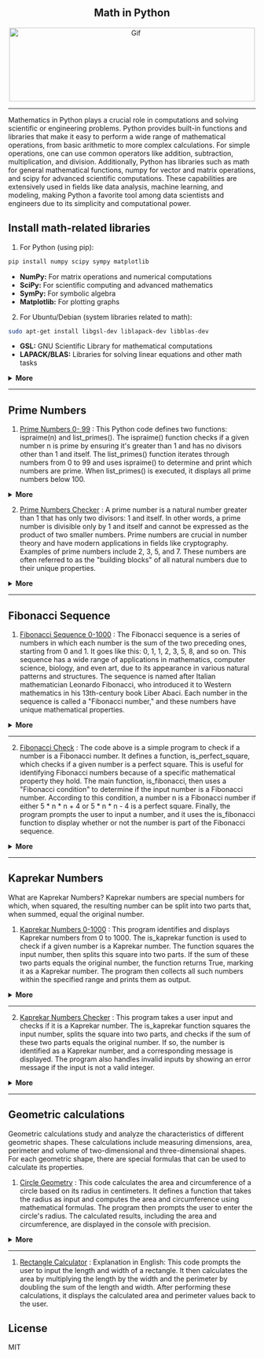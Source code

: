 <div align="center">

## Math in Python

<img alt="Gif" src="https://cdn.dribbble.com/users/31818/screenshots/1891002/math.gif" height="150px" width="500px">
</div>
<hr>
Mathematics in Python plays a crucial role in computations and solving scientific or engineering problems. Python provides built-in functions and libraries that make it easy to perform a wide range of mathematical operations, from basic arithmetic to more complex calculations. For simple operations, one can use common operators like addition, subtraction, multiplication, and division. Additionally, Python has libraries such as math for general mathematical functions, numpy for vector and matrix operations, and scipy for advanced scientific computations. These capabilities are extensively used in fields like data analysis, machine learning, and modeling, making Python a favorite tool among data scientists and engineers due to its simplicity and computational power.

## Install math-related libraries

1. For Python (using pip):
```bash
pip install numpy scipy sympy matplotlib
```
- <b>NumPy:</b> For matrix operations and numerical computations
- <b>SciPy:</b> For scientific computing and advanced mathematics
- <b>SymPy:</b> For symbolic algebra
- <b>Matplotlib:</b> For plotting graphs
2. For Ubuntu/Debian (system libraries related to math):
```bash
sudo apt-get install libgsl-dev liblapack-dev libblas-dev
```
- <b>GSL:</b> GNU Scientific Library for mathematical computations
- <b>LAPACK/BLAS:</b> Libraries for solving linear equations and other math tasks
  
<details>
<summary><b>More</b></summary>
  
## Mathematics in Python
Python, as a versatile and powerful programming language, has a wide array of applications in the field of mathematics. Its simplicity, readability, and extensive library support make it a preferred tool for both beginner programmers and experienced mathematicians. From basic arithmetic to advanced mathematical operations, Python provides a framework for handling diverse types of mathematical computations.

## Basic Arithmetic in Python
At its core, Python supports basic arithmetic operations such as addition (+), subtraction (-), multiplication (*), division (/), and exponentiation (**). These operations are fundamental to any programming language, but Python’s clear syntax makes performing calculations easy and intuitive. Python can be used to handle both integers and floating-point numbers, allowing for a variety of precision levels in computations. For example, one can quickly compute simple equations like:
```python
result = (5 + 3) * 2
print(result)  # Output: 16
```

## Python’s math Module
For more complex mathematical tasks, Python includes the built-in math module, which provides functions for mathematical constants and operations. This module allows users to perform trigonometric functions (sin(), cos(), etc.), logarithmic functions (log(), log10()), and factorials (factorial()), among others. For example:
```python
import math
result = math.sqrt(16)
print(result)  # Output: 4.0
```
This module extends Python’s native capabilities, making it suitable for various real-world mathematical problems that require higher-level mathematical functions.

## Scientific Computations with NumPy
While the math module handles simple mathematical functions, more advanced computations—especially those involving large datasets or multidimensional arrays—are made possible with the NumPy library. NumPy is essential for tasks like matrix operations, Fourier transforms, and random number generation. It is also the backbone of most scientific and mathematical programming in Python. Here’s an example of creating an array and performing basic operations with NumPy:

```python
import numpy as np
array = np.array([1, 2, 3, 4])
print(np.mean(array))  # Output: 2.5
```
NumPy is widely used in fields like machine learning, data science, and physics, where mathematical models often rely on large numerical datasets.

## Symbolic Mathematics with SymPy
For algebraic manipulation and symbolic mathematics, Python offers SymPy. This library allows for the symbolic computation of algebraic expressions, which can be useful in calculus, algebra, and equation solving. Unlike numerical computation, symbolic math manipulates symbols rather than numbers, allowing for the exact representation of equations. For instance, solving algebraic equations symbolically looks like this:
```python
from sympy import symbols, Eq, solve
x = symbols('x')
equation = Eq(x**2 - 5*x + 6, 0)
solutions = solve(equation)
print(solutions)  # Output: [2, 3]
```
SymPy is especially helpful in domains such as engineering and theoretical physics where precise symbolic solutions are required.

## Advanced Scientific Computing with SciPy
Another powerful library, SciPy, builds on NumPy and provides additional functionality for scientific computing, including modules for optimization, integration, interpolation, eigenvalue problems, and more. SciPy is highly efficient and is commonly used in fields such as signal processing and bioinformatics.

## Real-World Applications of Mathematics in Python
Python’s mathematical capabilities extend beyond academic problems. In the real world, Python is used for various applications, including:
- <b>Data Science:</b> Python’s libraries like pandas, matplotlib, and NumPy help analyze large datasets using statistical and mathematical methods.
- <b>Machine Learning:</b> Libraries such as scikit-learn and TensorFlow leverage Python’s mathematical computing power to train machine learning models, which often rely on mathematical       concepts like linear algebra, calculus, and probability.
- <b>Finance:</b> Python is commonly used for financial modeling and simulations, where it helps compute complex algorithms and mathematical models for investment and risk analysis.
- <b>Physics and Engineering:</b> Python’s support for mathematical computations aids in the simulation of physical systems and solving engineering problems that involve differential equations and optimization.

## Conclusion
In conclusion, Python’s versatility and extensive library support make it a highly effective language for mathematical computations. Whether you are performing basic arithmetic, symbolic mathematics, or advanced scientific computations, Python’s ease of use and scalability enable a wide range of applications in research, engineering, data science, and beyond.

</details>
<hr>

## Prime Numbers

1. [Prime Numbers 0- 99](Math_in_Python/PrimeNumbers/PrimeNumber0-99.py) : This Python code defines two functions: ispraime(n) and list_primes(). The ispraime() function checks if a given number n is prime by ensuring it's greater than 1 and has no divisors other than 1 and itself. The list_primes() function iterates through numbers from 0 to 99 and uses ispraime() to determine and print which numbers are prime. When list_primes() is executed, it displays all prime numbers below 100.
   
<details>
<summary><b>More</b></summary>
  
## How the Code Works:
1. <b>Function ispraime(n):</b>
   - <b>Check input number:</b> If n is less than or equal to 1, it returns False because it's not prime.
   - <b>Check divisibility:</b> If any number between 2 and n-1 divides n without a remainder, it returns False (indicating n is not prime).
   - <b>Return result:</b> If no numbers divide n, the function returns True (indicating n is prime).
2. <b>Function list_primes():</b>
  - <b>Iterating from 0 to 99:</b> This function loops through numbers from 0 to 99.
  - <b>Call ispraime():</b> For each number, it checks whether it is prime or not.
  - <b>Print prime numbers:</b> If a number is prime, it prints the number.
3. <b>Final Execution:</b>
  The list_primes() function is called, printing all prime numbers less than 100.

## Python Code
```python
def ispraime(n):
    if n <= 1:
        return False
    for x in range(2, n):
        if n % x == 0:
            return False
    else:
        return True
    
def list_primes():
    for n in range(100):
        if ispraime(n):
            print(n, end=' ', flush=True)
    print()

list_primes()
```
</details>

2. [Prime Numbers Checker](Math_in_Python/PrimeNumbers/Prime_Checker.py) : A prime number is a natural number greater than 1 that has only two divisors: 1 and itself. In other words, a prime number is divisible only by 1 and itself and cannot be expressed as the product of two smaller numbers. Prime numbers are crucial in number theory and have modern applications in fields like cryptography. Examples of prime numbers include 2, 3, 5, and 7. These numbers are often referred to as the "building blocks" of all natural numbers due to their unique properties.
<details>
<summary><b>More</b></summary>

This code defines a function called ispraime that checks whether a number is prime. The function first checks if the input number is less than or equal to 1, in which case it returns False because numbers less than 2 are not prime. Then, it uses a for loop to check all divisors from 2 to one less than the number. If the number is divisible by any of these values, it is not prime, and the function returns False. If no divisors are found, the function returns True, indicating the number is prime.

Next, the program takes an input from the user and passes it to the ispraime function. If the number is prime, it prints "prime"; otherwise, it prints "not prime."

## How it works:
1. The function receives a number.
2. If the number is less than 2, it is not prime.
3. For numbers greater than 1, it checks if the number is divisible by any number between 2 and itself minus one.
4. If divisible, the number is not prime; otherwise, it is prime.

## Python Code
```python
def isprime(n):
    if n <= 1:
        return False
    for x in range(2, n):
        if n % x == 0:
            return False
    else:
        return True
    
n = int(input('Enter The Number: '))
if isprime(n):
    print(f'{n} is prime')
else:
    print(f'{n} not prime')
```

</details>
<hr>

## Fibonacci Sequence
1. [Fibonacci Sequence 0-1000](Math_in_Python/FibonacciSequence/fibonacci_up_to_1000.py) : The Fibonacci sequence is a series of numbers in which each number is the sum of the two preceding ones, starting from 0 and 1. It goes like this: 0, 1, 1, 2, 3, 5, 8, and so on. This sequence has a wide range of applications in mathematics, computer science, biology, and even art, due to its appearance in various natural patterns and structures. The sequence is named after Italian mathematician Leonardo Fibonacci, who introduced it to Western mathematics in his 13th-century book Liber Abaci. Each number in the sequence is called a "Fibonacci number," and these numbers have unique mathematical properties.

<details>
<summary><b>More</b></summary>
  
## The History and Significance of Fibonacci Numbers

The history of Fibonacci numbers dates back to the 13th century when an Italian mathematician named Leonardo Fibonacci introduced this sequence in his famous book Liber Abaci. In the book, Fibonacci used the sequence to solve a problem related to the population growth of rabbits. In this sequence, each number is the sum of the two preceding ones, starting from 0 and 1. The series progresses as follows: 0, 1, 1, 2, 3, 5, 8, and so on. Over time, the significance of the Fibonacci sequence became widely recognized due to its applications in natural patterns and biological formations. Patterns like the golden ratio in plants, animals, and even galaxies correspond with the Fibonacci sequence, making Fibonacci and his sequence a fundamental part of mathematical history. This sequence has also influenced fields like architecture, music, and art, serving as a foundational structural and geometric framework in the world.

## How it works:
1. <b>Function Definition:</b> fibonacci_up_to_1000() is defined to generate Fibonacci numbers up to 1000.
2. <b>Initial Values:</b> Inside the function, the first two numbers of the Fibonacci sequence are set, a as 0 and b as 1.
3. <b>Loop Execution:</b> The while loop runs as long as a is less than or equal to 1000. Within the loop, it prints the current value of a, which is a Fibonacci number.
4. <b>Update of Variables:</b> After each print, the values of a and b are updated to move to the next Fibonacci number by setting a to b and b to a + b.
5. <b>Function Call:</b> Calling fibonacci_up_to_1000() runs the loop and outputs all Fibonacci numbers from 0 up to 1000 in a single line.

## Python Code
```python
# Define the function to generate Fibonacci sequence up to 1000
def fibonacci_up_to_1000():
    a, b = 0, 1  # Starting values of the Fibonacci sequence
    while a <= 1000:
        print(a, end=' ')
        a, b = b, a + b  # Update the sequence

# Run the function to display Fibonacci numbers from 0 to 1000
fibonacci_up_to_1000()
```

</details>
<hr>

2. [Fibonacci Check](Math_in_Python/FibonacciSequence/fibonacci_checker.py) : The code above is a simple program to check if a number is a Fibonacci number. It defines a function, is_perfect_square, which checks if a given number is a perfect square. This is useful for identifying Fibonacci numbers because of a specific mathematical property they hold. The main function, is_fibonacci, then uses a "Fibonacci condition" to determine if the input number is a Fibonacci number. According to this condition, a number n is a Fibonacci number if either 5 * n * n + 4 or 5 * n * n - 4 is a perfect square. Finally, the program prompts the user to input a number, and it uses the is_fibonacci function to display whether or not the number is part of the Fibonacci sequence.

<details>
<summary><b>More</b></summary>

This process efficiently confirms Fibonacci membership without needing to generate a sequence up to the number.

## How it works:
1. <b>Check if a Number is a Perfect Square:</b> The function is_perfect_square checks if a number is a perfect square by taking the square root of x, converting it to an integer, and checking if squaring this integer gives back the original number x. If it does, x is a perfect square.
2. <b>Determine if a Number is Fibonacci:</b> The function is_fibonacci determines whether a number n is a Fibonacci number. It uses a mathematical property where a number n is in the Fibonacci sequence if either 5 * n * n + 4 or 5 * n * n - 4 is a perfect square. This condition is derived from mathematical characteristics unique to Fibonacci numbers.
3. <b>User Input:</b> The program prompts the user to enter a number for testing, storing it as num.
4. <b>Check and Display Result:</b> Finally, the program checks if num is a Fibonacci number using the is_fibonacci function. It then prints the result, confirming whether num is or is not a Fibonacci number based on the function's output.

## Python Code
```python
import math

# Function to check if a number is a perfect square
def is_perfect_square(x):
    s = int(math.sqrt(x))
    return s * s == x

# Function to check if the input number is a Fibonacci number
def is_fibonacci(n):
    # Checking Fibonacci condition
    return is_perfect_square(5 * n * n + 4) or is_perfect_square(5 * n * n - 4)

# Input a number from the user
num = int(input("Enter a number: "))

# Displaying the result
if is_fibonacci(num):
    print(f"{num} is a Fibonacci number.")
else:
    print(f"{num} is not a Fibonacci number.")
```

</details>
<hr>

## Kaprekar Numbers
What are Kaprekar Numbers?
Kaprekar numbers are special numbers for which, when squared, the resulting number can be split into two parts that, when summed, equal the original number.
 
1. [Kaprekar Numbers 0-1000](Math_in_Python/KaprekarNumbers/KaprekarNumbers0_1000.py) : This program identifies and displays Kaprekar numbers from 0 to 1000. The is_kaprekar function is used to check if a given number is a Kaprekar number. The function squares the input number, then splits this square into two parts. If the sum of these two parts equals the original number, the function returns True, marking it as a Kaprekar number. The program then collects all such numbers within the specified range and prints them as output.
   
<details>
<summary><b>More</b></summary>


## How it works:
1. <b>Square Calculation:</b> The is_kaprekar function calculates the square of the input number 𝑛.
2. <b>String Conversion:</b> It converts the squared result into a string for easier splitting.
3. <b>Splitting the Square:</b> The string is divided into two parts, with the right part having the same number of digits as the original number 𝑛. If the left part is empty, it defaults to zero.
4. <b>Integer Conversion:</b> Both parts are converted back into integers.
5. <b>Kaprekar Condition Check:</b> The two parts are summed. If their sum matches the original number, then 𝑛 is considered a Kaprekar number.

## Python Code
```python
def is_kaprekar(n):
    # Calculate the square of the number
    square = n ** 2
    str_square = str(square)
    
    # Calculate the length of the number
    d = len(str(n))
    
    # Split the number into two parts
    left_part = str_square[:-d] if str_square[:-d] else '0'
    right_part = str_square[-d:]
    
    # Convert parts to integers
    left_part = int(left_part)
    right_part = int(right_part)
    
    # Check the Kaprekar condition
    return left_part + right_part == n

# Display Kaprekar numbers from 0 to 1000
kaprekar_numbers = [n for n in range(1001) if is_kaprekar(n)]
print("Kaprekar numbers from 0 to 1000:", kaprekar_numbers)
```

</details>
<hr>

2. [Kaprekar Numbers Checker](Math_in_Python/KaprekarNumbers/KaprekarNumbers_Checker.py) : This program takes a user input and checks if it is a Kaprekar number. The is_kaprekar function squares the input number, splits the square into two parts, and checks if the sum of these two parts equals the original number. If so, the number is identified as a Kaprekar number, and a corresponding message is displayed. The program also handles invalid inputs by showing an error message if the input is not a valid integer.

<details>
<summary><b>More</b></summary>

## How it works:
1. <b>Square Calculation:</b> The function squares the input number 𝑛.
2. <b>String Conversion:</b> It converts the square to a string for easy splitting.
3. <b>Splitting the Square:</b> The string is split into left and right parts, with the right part having the same number of digits as 𝑛. If the left part is empty, it defaults to zero.
4. <b>Integer Conversion:</b> Both parts are converted back to integers.
5. <b>Kaprekar Condition Check:</b> If the sum of the two parts equals 𝑛, the number is confirmed as a Kaprekar number.

## Python Code
```python
def is_kaprekar(n):
    # Calculate the square of the number
    square = n ** 2
    str_square = str(square)
    
    # Calculate the length of the number
    d = len(str(n))
    
    # Split the number into two parts
    left_part = str_square[:-d] if str_square[:-d] else '0'
    right_part = str_square[-d:]
    
    # Convert parts to integers
    left_part = int(left_part)
    right_part = int(right_part)
    
    # Check the Kaprekar condition
    return left_part + right_part == n

# Get user input
try:
    number = int(input("Enter a number to check if it is a Kaprekar number: "))
    if is_kaprekar(number):
        print(f"{number} is a Kaprekar number.")
    else:
        print(f"{number} is not a Kaprekar number.")
except ValueError:
    print("Please enter a valid integer.")
```

</details>
<hr>

## Geometric calculations
Geometric calculations study and analyze the characteristics of different geometric shapes. These calculations include measuring dimensions, area, perimeter and volume of two-dimensional and three-dimensional shapes. For each geometric shape, there are special formulas that can be used to calculate its properties.

1. [Circle Geometry](Math_in_Python/GeometricCalculations/CircleGeometry.py) : This code calculates the area and circumference of a circle based on its radius in centimeters. It defines a function that takes the radius as input and computes the area and circumference using mathematical formulas. The program then prompts the user to enter the circle's radius. The calculated results, including the area and circumference, are displayed in the console with precision.
   
<details>
<summary><b>More</b></summary>

## How it works:
1. Importing the Math Module: It uses import math to access mathematical functions.
2. Defining the Function: The calculate_circle function calculates the area and circumference using the formulas Area=𝜋𝑟2 Area=πr and Circumference=2𝜋𝑟.
3. Getting User Input: It uses input to get the radius of the circle from the user and converts it to a float.
4. Calculating and Displaying Results: The function is called to compute the area and circumference, which are then displayed with two decimal places.

## Python Code
```python
import math

# Function to calculate the area and circumference of a circle in centimeters
def calculate_circle(radius_cm):
    area_cm2 = math.pi * radius_cm ** 2  # Calculate area in square centimeters
    circumference_cm = 2 * math.pi * radius_cm  # Calculate circumference in centimeters
    return area_cm2, circumference_cm

# Get the radius from the user in centimeters
radius_cm = float(input("Enter the radius of the circle in centimeters: "))

# Calculate area and circumference
area_cm2, circumference_cm = calculate_circle(radius_cm)

# Display the results
print(f"Area of the circle: {area_cm2:.2f} cm²")  # Display area in square centimeters
print(f"Circumference of the circle: {circumference_cm:.2f} cm")  # Display circumference in centimeters
```
</details>
<hr>

1. [Rectangle Calculator](Math_in_Python/GeometricCalculations/RectangleCalculator.py) : 
Explanation in English: This code prompts the user to input the length and width of a rectangle. It then calculates the area by multiplying the length by the width and the perimeter by doubling the sum of the length and width. After performing these calculations, it displays the calculated area and perimeter values back to the user.



## License

MIT
